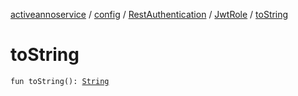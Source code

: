 [activeannoservice](../../../index.md) / [config](../../index.md) / [RestAuthentication](../index.md) / [JwtRole](index.md) / [toString](./to-string.md)

# toString

`fun toString(): `[`String`](https://kotlinlang.org/api/latest/jvm/stdlib/kotlin/-string/index.html)